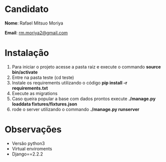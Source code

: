 # Candidato

**Nome**: Rafael Mitsuo Moriya

**Email**: rm.moriya2@gmail.com

# Instalação
1. Para iniciar o projeto acesse a pasta raiz e execute o commando **source bin/activate**
2. Entre na pasta teste (cd teste)
3. Instale os requirements utilizando o código **pip install -r requirements.txt**
4. Execute as migrations
5. Caso queira popular a base com dados prontos execute **./manage.py loaddata fixtures/fixtures.json**
6. rode o server utilizando o commando **./manage.py runserver**

# Observações
* Versão python3 
* Virtual enviroments
* Django==2.2.2 